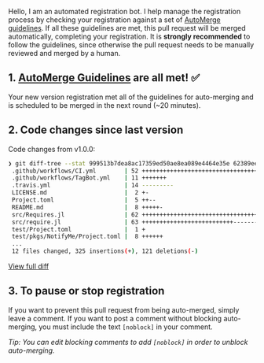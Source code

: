 Hello, I am an automated registration bot. I help manage the registration process by checking your registration against a set of [AutoMerge guidelines](https://juliaregistries.github.io/RegistryCI.jl/stable/guidelines/). If all these guidelines are met, this pull request will be merged automatically, completing your registration. It is **strongly recommended** to follow the guidelines, since otherwise the pull request needs to be manually reviewed and merged by a human.

## 1. [AutoMerge Guidelines](https://juliaregistries.github.io/RegistryCI.jl/stable/guidelines/) are all met! ✅

Your new version registration met all of the guidelines for auto-merging and is scheduled to be merged in the next round (~20 minutes).

## 2. Code changes since last version

Code changes from v1.0.0: 

```sh
❯ git diff-tree --stat 999513b7dea8ac17359ed50ae8ea089e4464e35e 62389eeff14780bfe55195b7204c0d8738436d64
 .github/workflows/CI.yml        | 52 ++++++++++++++++++++++++++++++++++
 .github/workflows/TagBot.yml    | 11 +++++++
 .travis.yml                     | 14 ---------
 LICENSE.md                      |  2 +-
 Project.toml                    |  5 ++--
 README.md                       |  8 +++++-
 src/Requires.jl                 | 62 ++++++++++++++++++++++++++++++++++++----
 src/require.jl                  | 63 ++++++++++++++++++++++++++---------------
 test/Project.toml               |  1 +
 test/pkgs/NotifyMe/Project.toml |  8 ++++++
 ...
 12 files changed, 325 insertions(+), 121 deletions(-)
```

[View full diff](https://github.com/MikeInnes/Requires.jl/compare/c5789cdabf3918ac058a4a469cee3fda163765f3...999513b7dea8ac17359ed50ae8ea089e4464e35e)

## 3. To pause or stop registration

If you want to prevent this pull request from being auto-merged, simply leave a comment. If you want to post a comment without blocking auto-merging, you must include the text `[noblock]` in your comment.

_Tip: You can edit blocking comments to add `[noblock]` in order to unblock auto-merging._

<!-- [noblock] -->